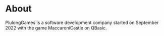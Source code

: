 # About
PlulongGames is a software development company started on September 2022 with the game MaccaroniCastle on QBasic.
